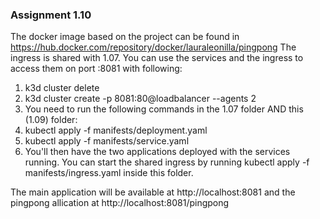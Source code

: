 ### Assignment 1.10

The docker image based on the project can be found in https://hub.docker.com/repository/docker/lauraleonilla/pingpong
The ingress is shared with 1.07. You can use the services and the ingress to access them on port :8081 with following:

1. k3d cluster delete
2. k3d cluster create -p 8081:80@loadbalancer --agents 2
3. You need to run the following commands in the 1.07 folder AND this (1.09) folder:
4. kubectl apply -f manifests/deployment.yaml
5. kubectl apply -f manifests/service.yaml
6. You'll then have the two applications deployed with the services running. You can start the shared ingress by running 
kubectl apply -f manifests/ingress.yaml inside this folder.

The main application will be available at http://localhost:8081 and the pingpong allication at http://localhost:8081/pingpong

